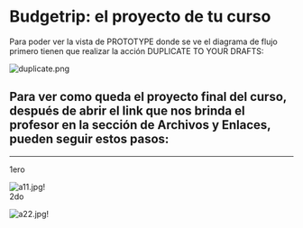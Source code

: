 # Budgetrip: el proyecto de tu curso
Para poder ver la vista de PROTOTYPE donde se ve el diagrama de flujo primero tienen que realizar la acción DUPLICATE TO YOUR DRAFTS:

![duplicate.png](https://static.platzi.com/media/user_upload/duplicate-1a5a24f9-c0df-4df6-adf8-44efdc028a37.jpg)

## Para ver como queda el proyecto final del curso, después de abrir el link que nos brinda el profesor en la sección de Archivos y Enlaces, pueden seguir estos pasos:

---

1ero  

![a11.jpg](https://static.platzi.com/media/user_upload/a11-3d9049e9-98ae-4224-8f35-ac0451243cca.jpg)!  
2do 

![a22.jpg](https://static.platzi.com/media/user_upload/a22-7ebcc3de-f863-4bae-9b3c-9cf2f04fac8f.jpg)!